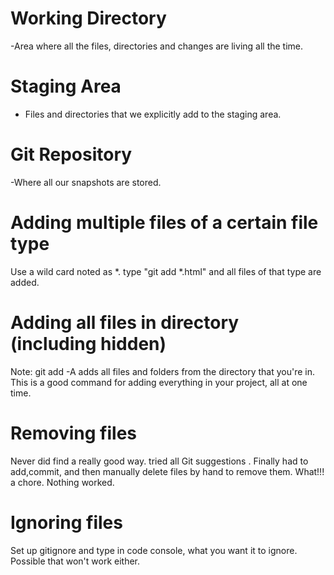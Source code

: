 # Working Directory
-Area where all the files, directories and changes are living all the time.

# Staging Area
- Files and directories that we explicitly add to the staging area.

# Git Repository
-Where all our snapshots are stored.

# Adding multiple files of a certain file type
Use a wild card noted as *. type  "git add *.html"  and all files of that type are added.

# Adding all files in directory (including hidden)
Note: git add -A adds all files and folders from the directory that you're in.
This is a good command for adding everything in your project, all at one time.

# Removing files
Never did find a really good way. tried all Git suggestions . Finally had to add,commit, and then manually delete files by hand to remove them. What!!! a chore. Nothing worked.
# Ignoring files
Set up gitignore and type in code console, what you want it to ignore. Possible that won't work either.